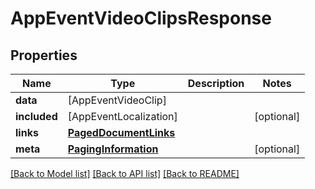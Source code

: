 # AppEventVideoClipsResponse

## Properties
Name | Type | Description | Notes
------------ | ------------- | ------------- | -------------
**data** | [AppEventVideoClip] |  | 
**included** | [AppEventLocalization] |  | [optional] 
**links** | [**PagedDocumentLinks**](PagedDocumentLinks.md) |  | 
**meta** | [**PagingInformation**](PagingInformation.md) |  | [optional] 

[[Back to Model list]](../README.md#documentation-for-models) [[Back to API list]](../README.md#documentation-for-api-endpoints) [[Back to README]](../README.md)



